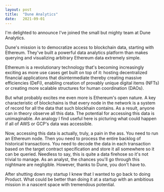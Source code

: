```yaml
---
layout: post
title:  "Dune Analytics"
date:   2021-09-01
---
```


I'm delighted to announce I've joined the small but mighty team at Dune Analytics.

Dune's mission is to democratize access to blockchain data, starting with Ethereum. They've built a powerful data analytics platform than makes querying and visualizing arbitrary Ethereum data extremely simple.

Ethereum is a revolutionary technology that's becoming increasingly exciting as more use cases get built on top of it: hosting decentralized financial applications that disintermediate thereby creating massive efficiencies (DeFi), enabling creation of provably unique digital items (NFTs) or creating more scalable structures for human coordination (DAOs).

But what probably excites me even more is Ethereum's open nature. A key characteristic of blockchains is that every node in the network is a system of record for all the data that such blockhain contains. As a result, anyone can in theory observe all this data. The potential for accessing this data is unimaginable. An analogy I find useful here is picturing what could happen if all of AWS or GCP's data was accessible.

Now, accessing this data is actually, truly, a pain in the ass. You need to run an Ethereum node. Then you need to process the entire backlog of historical transactions. You need to decode the data in each transaction based on the target contract specification and store it all somewhere so it can be queried. Needless to say, this is quite a data firehose so it's not trivial to manage. As an analyst, the chances you'll go through this nightmare are negligible. However, thanks to Dune, you don't have to.

After shutting down my startup I knew that I wanted to go back to doing Product. What could be better than doing it at a startup with an ambitious mission in a nascent space with tremendous potential.